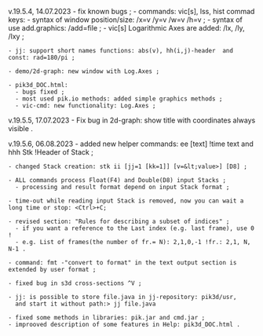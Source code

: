v.19.5.4,  14.07.2023
    - fix known bugs ;
    - commands: vic[s], lss, hist  commad keys:
      - syntax of window position/size: /x=v /y=v /w=v /h=v ;
      - syntax of use add.graphics: /add=file ;
      - vic[s] Logarithmic Axes are added: /lx, /ly, /lxy ;

    - jj: support short names functions: abs(v), hh(i,j)-header  and const: rad=180/pi ;

    - demo/2d-graph: new window with Log.Axes ;

    - pik3d_DOC.html:
      - bugs fixed ;
      - most used pik.io methods: added simple graphics methods ;
      - vic-cmd: new functionality: Log.Axes ;

v.19.5.5,  17.07.2023
    - Fix bug in 2d-graph: show title with coordinates always visible .

v.19.5.6,  06.08.2023
    - added new helper commands:  ee [text] !time text  and  hhh Stk !Header of Stack ;

	- changed Stack creation: stk ii [jj=1 [kk=1]] [v=&lt;value>] [D8] ;

    - ALL commands process Float(F4) and Double(D8) input Stacks ;
      - processing and result format depend on input Stack format ;

    - time-out while reading input Stack is removed, now you can wait a long time or stop: <Ctrl>+C;

    - revised section: "Rules for describing a subset of indices" ;
      - if you want a reference to the Last index (e.g. last frame), use 0 !
      - e.g. List of frames(the number of fr.= N): 2,1,0,-1 !fr.: 2,1, N, N-1 .

    - command: fmt -"convert to format" in the text output section is extended by user format ;

    - fixed bug in s3d cross-sections ^V ;

    - jj: is possible to store file.java in jj-repository: pik3d/usr,
      and start it without path:> jj file.java 

    - fixed some methods in libraries: pik.jar and cmd.jar ;
    - improoved description of some features in Help: pik3d_DOC.html .

